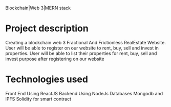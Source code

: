 Blockchain|Web 3|MERN stack
# Project description
Creating a blockchain web 3 Fractional And Frictionless RealEstate Website. User will be able to register on our website to rent, buy, sell and invest in properties. User will be able to list their properties for rent, buy, sell and invest purpose after registering on our website

# Technologies used
Front End Using ReactJS
Backend Using NodeJs
Databases Mongodb and IPFS
Solidity for smart contract